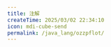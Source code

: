 ```yaml
---
title: 注解
createTime: 2025/03/02 22:34:10
icon: mdi-cube-send
permalink: /java_lang/ozzpflot/
---
```

